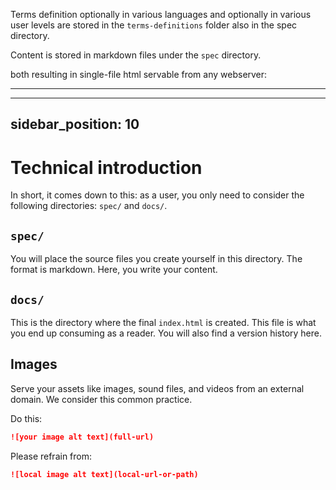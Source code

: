 Terms definition optionally in various languages and optionally in various user levels are stored in the `terms-definitions` folder also in the spec directory.

Content is stored in markdown files under the `spec` directory.

both resulting in single-file html servable from any webserver:


- - - 

---
sidebar_position: 10
---

# Technical introduction

In short, it comes down to this: as a user, you only need to consider the following directories: `spec/` and `docs/`.

## `spec/`

You will place the source files you create yourself in this directory. The format is markdown. Here, you write your content.

## `docs/`

This is the directory where the final `index.html` is created. This file is what you end up consuming as a reader. You will also find a version history here.

## Images

Serve your assets like images, sound files, and videos from an external domain. We consider this common practice.

Do this:
```markdown
![your image alt text](full-url)
```

Please refrain from:

```markdown
![local image alt text](local-url-or-path)
```
